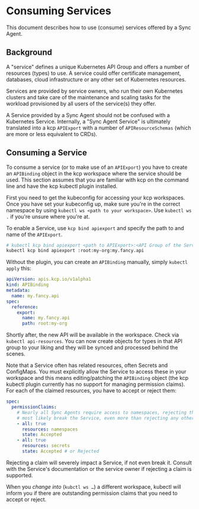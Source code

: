 # Consuming Services

This document describes how to use (consume) services offered by a Sync Agent.

## Background

A "service" defines a unique Kubernetes API Group and offers a number of resources (types) to
use. A service could offer certificate management, databases, cloud infrastructure or any other set
of Kubernetes resources.

Services are provided by service owners, who run their own Kubernetes clusters and take care of the
maintenance and scaling tasks for the workload provisioned by all users of the service(s) they
offer.

A Service provided by a Sync Agent should not be confused with a Kubernetes Service. Internally, a
"Sync Agent Service" is ultimately translated into a kcp `APIExport` with a number of
`APIResourceSchemas` (which are more or less equivalent to CRDs).

## Consuming a Service

To consume a service (or to make use of an `APIExport`) you have to create an `APIBinding` object
in the kcp workspace where the service should be used. This section assumes that you are familiar
with kcp on the command line and have the kcp kubectl plugin installed.

First you need to get the kubeconfig for accessing your kcp workspaces. Once you have set your
kubeconfig up, make sure you're in the correct namespace by using
`kubectl ws <path to your workspace>`. Use `kubectl ws .` if you're unsure where you're at.

To enable a Service, use `kcp bind apiexport` and specify the path to and name of the `APIExport`.

```bash
# kubectl kcp bind apiexport <path to APIExport>:<API Group of the Service>
kubectl kcp bind apiexport :root:my-org:my.fancy.api
```

Without the plugin, you can create an `APIBinding` manually, simply `kubectl apply` this:

```yaml
apiVersion: apis.kcp.io/v1alpha1
kind: APIBinding
metadata:
  name: my.fancy.api
spec:
  reference:
    export:
      name: my.fancy.api
      path: root:my-org
```

Shortly after, the new API will be available in the workspace. Check via `kubectl api-resources`.
You can now create objects for types in that API group to your liking and they will be synced and
processed behind the scenes.

Note that a Service often has related resources, often Secrets and ConfigMaps. You must explicitly
allow the Service to access these in your workspace and this means editing/patching the `APIBinding`
object (the kcp kubectl plugin currently has no support for managing permission claims). For each of
the claimed resources, you have to accept or reject them:

```yaml
spec:
  permissionClaims:
    # Nearly all Sync Agents require access to namespaces, rejecting this will
    # most likely break the Service, even more than rejecting any other claim.
    - all: true
      resources: namespaces
      state: Accepted
    - all: true
      resources: secrets
      state: Accepted # or Rejected
```

Rejecting a claim will severely impact a Service, if not even break it. Consult with the Service's
documentation or the service owner if rejecting a claim is supported.

When you _change into_ (`kubctl ws …`) a different workspace, kubectl will inform you if there are
outstanding permission claims that you need to accept or reject.
